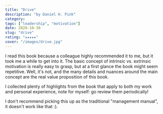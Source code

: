 ```yaml
---
title: "Drive"
description: "by Daniel H. Pink"
category:
tags: ["leadership", "motivation"]
date: 2020-10-30
slug: "drive"
rating: "★★★★★"
cover: "/images/drive.jpg"
---
```


I read this book because a colleague highly recommended it to me, but it took me a while to get into it. The basic
concept of intrinsic vs. extrinsic motivation is really easy to grasp, but at a first glance the book might seem
repetitive. Well, it's not, and the many details and nuances around the main concept are the real value proposition
of this book.

I collected plenty of highlights from the book that apply to both my work and personal experience, note for myself: go
review them periodically!

I don't recommend picking this up as the traditional "management manual", it doesn't work like that :).

<!--more-->
